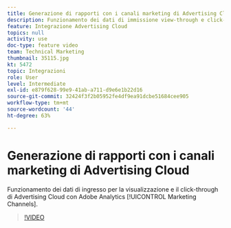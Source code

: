 ```yaml
---
title: Generazione di rapporti con i canali marketing di Advertising Cloud
description: Funzionamento dei dati di immissione view-through e click-through di Advertising Cloud con i canali marketing di Adobe Analytics
feature: Integrazione Advertising Cloud
topics: null
activity: use
doc-type: feature video
team: Technical Marketing
thumbnail: 35115.jpg
kt: 5472
topic: Integrazioni
role: User
level: Intermediate
exl-id: e879f628-99e9-41ab-a711-d9e6e1b22d16
source-git-commit: 32424f3f2b05952fe4df9ea91dcbe51684cee905
workflow-type: tm+mt
source-wordcount: '44'
ht-degree: 63%

---
```


# Generazione di rapporti con i canali marketing di Advertising Cloud

Funzionamento dei dati di ingresso per la visualizzazione e il click-through di Advertising Cloud con Adobe Analytics [!UICONTROL Marketing Channels].

>[!VIDEO](https://video.tv.adobe.com/v/35115/?quality=12&learn=on)
